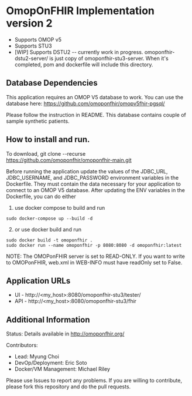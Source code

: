 OmopOnFHIR Implementation version 2
=
- Supports OMOP v5
- Supports STU3
- [WIP] Supports DSTU2 -- currently work in progress. omoponfhir-dstu2-server/ is just copy of omoponfhir-stu3-server. When it's completed, pom and dockerfile will include this directory.

Database Dependencies
-
This application requires an OMOP V5 database to work. You can use the database here: https://github.com/omoponfhir/omopv5fhir-pgsql/ 

Please follow the instruction in README. This database contains couple of sample synthetic patients.

How to install and run.
-
To download,
git clone --recurse https://github.com/omoponfhir/omoponfhir-main.git

Before running the application update the values of the JDBC_URL, JDBC_USERNAME, and JDBC_PASSWORD environment variables in the Dockerfile. They must contain the data necessary for your application to connect to an OMOP V5 database. After updating the ENV variables in the Dockerfile, you can do either

1. use docker compose to build and run
```
sudo docker-compose up --build -d
```

2. or use docker build and run
```
sudo docker build -t omoponfhir .
sudo docker run --name omoponfhir -p 8080:8080 -d omoponfhir:latest
```

NOTE: The OMOPonFHIR server is set to READ-ONLY. If you want to write to OMOPonFHIR, web.xml in WEB-INFO must have readOnly set to False.

Application URLs
-
- UI - http://<my_host>:8080/omoponfhir-stu3/tester/
- API -  	http://<my_host>:8080/omoponfhir-stu3/fhir

Additional Information
-
Status: Details available in http://omoponfhir.org/

Contributors:
- Lead: Myung Choi
- DevOp/Deployment: Eric Soto
- Docker/VM Management: Michael Riley
 
Please use Issues to report any problems. If you are willing to contribute, please fork this repository and do the pull requests.
